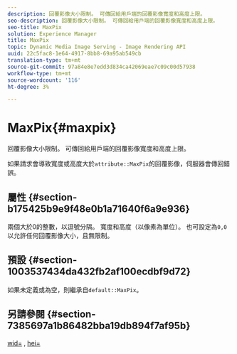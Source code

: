 ```yaml
---
description: 回覆影像大小限制。 可傳回給用戶端的回覆影像寬度和高度上限。
seo-description: 回覆影像大小限制。 可傳回給用戶端的回覆影像寬度和高度上限。
seo-title: MaxPix
solution: Experience Manager
title: MaxPix
topic: Dynamic Media Image Serving - Image Rendering API
uuid: 22c5fac8-1e64-4917-8bb8-69a95ab549cb
translation-type: tm+mt
source-git-commit: 97a84e8e7edd3d834ca42069eae7c09c00d57938
workflow-type: tm+mt
source-wordcount: '116'
ht-degree: 3%

---
```



# MaxPix{#maxpix}

回覆影像大小限制。 可傳回給用戶端的回覆影像寬度和高度上限。

如果請求會導致寬度或高度大於`attribute::MaxPix`的回覆影像，伺服器會傳回錯誤。

## 屬性 {#section-b175425b9e9f48e0b1a71640f6a9e936}

兩個大於0的整數，以逗號分隔。 寬度和高度（以像素為單位）。 也可設定為`0,0`以允許任何回覆影像大小，且無限制。

## 預設 {#section-1003537434da432fb2af100ecdbf9d72}

如果未定義或為空，則繼承自`default::MaxPix`。

## 另請參閱 {#section-7385697a1b86482bba19db894f7af95b}

[wid=](../../../../../is-api/http-ref/image-serving-api-ref/c-http-protocol-reference/c-command-reference/r-is-http-wid.md#reference-bfeadcb67bf4485f851eb21345527e47) , [hei=](../../../../../is-api/http-ref/image-serving-api-ref/c-http-protocol-reference/c-command-reference/r-is-http-hei.md#reference-6d6f556ccc0e4b98a815e8a5c1944a96)
